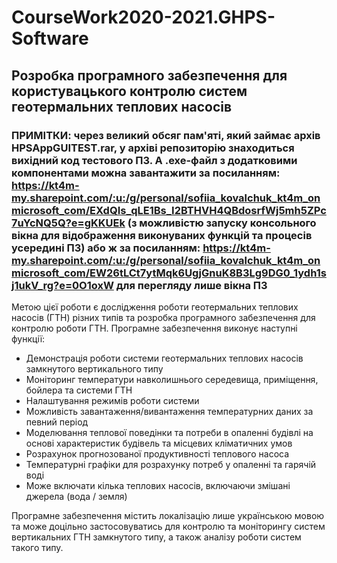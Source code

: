 # CourseWork2020-2021.GHPS-Software
## Розробка програмного забезпечення для користувацького контролю систем геотермальних теплових насосів

### ПРИМІТКИ: через великий обсяг пам'яті, який займає архів HPSAppGUITEST.rar, у архіві репозиторію знаходиться вихідний код тестового ПЗ. А .exe-файл з додатковими компонентами можна завантажити за посиланням: https://kt4m-my.sharepoint.com/:u:/g/personal/sofiia_kovalchuk_kt4m_onmicrosoft_com/EXdQIs_qLE1Bs_I2BTHVH4QBdosrfWj5mh5ZPc7uYcNQ5Q?e=gKKUEk (з можливістю запуску консольного вікна для відображення виконуваних функцій та процесів усередині ПЗ) або ж за посиланням: https://kt4m-my.sharepoint.com/:u:/g/personal/sofiia_kovalchuk_kt4m_onmicrosoft_com/EW26tLCt7ytMqk6UgjGnuK8B3Lg9DG0_1ydh1sj1ukV_rg?e=0O1oxW для перегляду лише вікна ПЗ

Метою цієї роботи є дослідження роботи геотермальних теплових насосів (ГТН) різних типів та розробка програмного забезпечення для контролю роботи ГТН.
Програмне забезпечення виконує наступні функції:
* Демонстрація роботи системи геотермальних теплових насосів замкнутого вертикального типу
* Моніторинг температури навколишнього середевища, приміщення, бойлера та системи ГТН
* Налаштування режимів роботи системи
* Можливість завантаження/вивантаження температурних даних за певний період 
*	Моделювання теплової поведінки та потреби в опаленні будівлі на основі характеристик будівель та місцевих кліматичних умов
*	Розрахунок прогнозованої продуктивності теплового насоса
*	Температурні графіки для розрахунку потреб у опаленні та гарячій воді
*	Може включати кілька теплових насосів, включаючи змішані джерела (вода / земля)

Програмне забезпечення містить локалізацію лише українською мовою та може доцільно застосовуватись для контролю та моніторингу систем вертикальних ГТН замкнутого типу, а також аналізу роботи систем такого типу.
